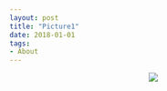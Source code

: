 ```yaml
---
layout: post
title: "Picture1"
date: 2018-01-01
tags: 
- About
---
```


<p align="center">
  <img src="http://www.aniket.co.uk/b/MWA/ma1.jpg"><br>
</p>